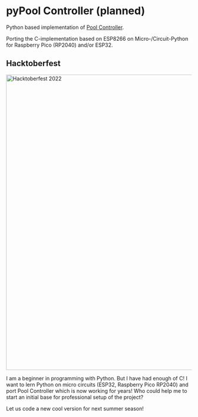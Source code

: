 # pyPool Controller (planned)

Python based implementation of [Pool Controller](https://github.com/smart-swimmingpool/pool-controller).

Porting the C-implementation based on ESP8266 on Micro-/Circuit-Python for Raspberry Pico (RP2040) and/or ESP32.

## Hacktoberfest

<img width="800" alt="Hacktoberfest 2022" src="https://user-images.githubusercontent.com/184547/191762878-c28f4e68-fd69-4306-9293-d7037b0c364a.png">


I am a beginner in programming with Python. But I have had enough of C! I want to lern Python on micro circuits (ESP32, Raspberry Pico RP2040) and port Pool Controller which is now working for years!
Who could help me to start an initial base for professional setup of the project?

Let us code a new cool version for next summer season!
